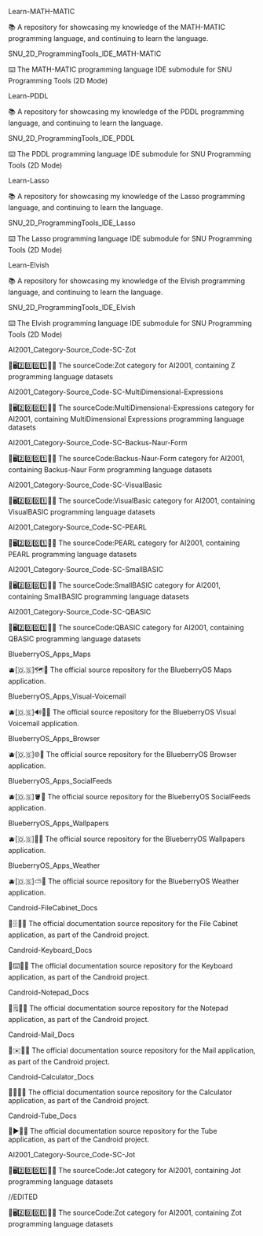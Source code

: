 
Learn-MATH-MATIC

📚️ A repository for showcasing my knowledge of the MATH-MATIC programming language, and continuing to learn the language.

SNU_2D_ProgrammingTools_IDE_MATH-MATIC

⌨️ The MATH-MATIC programming language IDE submodule for SNU Programming Tools (2D Mode) 

Learn-PDDL

📚️ A repository for showcasing my knowledge of the PDDL programming language, and continuing to learn the language.

SNU_2D_ProgrammingTools_IDE_PDDL

⌨️ The PDDL programming language IDE submodule for SNU Programming Tools (2D Mode) 

Learn-Lasso

📚️ A repository for showcasing my knowledge of the Lasso programming language, and continuing to learn the language.

SNU_2D_ProgrammingTools_IDE_Lasso

⌨️ The Lasso programming language IDE submodule for SNU Programming Tools (2D Mode) 

Learn-Elvish

📚️ A repository for showcasing my knowledge of the Elvish programming language, and continuing to learn the language.

SNU_2D_ProgrammingTools_IDE_Elvish

⌨️ The Elvish programming language IDE submodule for SNU Programming Tools (2D Mode) 

AI2001_Category-Source_Code-SC-Zot

🧠️🖥️2️⃣️0️⃣️0️⃣️1️⃣️💾️📜️ The sourceCode:Zot category for AI2001, containing Z programming language datasets

AI2001_Category-Source_Code-SC-MultiDimensional-Expressions

🧠️🖥️2️⃣️0️⃣️0️⃣️1️⃣️💾️📜️ The sourceCode:MultiDimensional-Expressions category for AI2001, containing MultiDimensional Expressions programming language datasets

AI2001_Category-Source_Code-SC-Backus-Naur-Form

🧠️🖥️2️⃣️0️⃣️0️⃣️1️⃣️💾️📜️ The sourceCode:Backus-Naur-Form category for AI2001, containing Backus-Naur Form programming language datasets

AI2001_Category-Source_Code-SC-VisualBasic

🧠️🖥️2️⃣️0️⃣️0️⃣️1️⃣️💾️📜️ The sourceCode:VisualBasic category for AI2001, containing VisualBASIC programming language datasets

AI2001_Category-Source_Code-SC-PEARL

🧠️🖥️2️⃣️0️⃣️0️⃣️1️⃣️💾️📜️ The sourceCode:PEARL category for AI2001, containing PEARL programming language datasets

AI2001_Category-Source_Code-SC-SmallBASIC

🧠️🖥️2️⃣️0️⃣️0️⃣️1️⃣️💾️📜️ The sourceCode:SmallBASIC category for AI2001, containing SmallBASIC programming language datasets

AI2001_Category-Source_Code-SC-QBASIC

🧠️🖥️2️⃣️0️⃣️0️⃣️1️⃣️💾️📜️ The sourceCode:QBASIC category for AI2001, containing QBASIC programming language datasets

BlueberryOS_Apps_Maps

🫐️[🇴.🇸]🗺️📱️ The official source repository for the BlueberryOS Maps application.

BlueberryOS_Apps_Visual-Voicemail

🫐️[🇴.🇸]🔊️📧️📱️ The official source repository for the BlueberryOS Visual Voicemail application.

BlueberryOS_Apps_Browser

🫐️[🇴.🇸]🌐️📱️ The official source repository for the BlueberryOS Browser application.

BlueberryOS_Apps_SocialFeeds

🫐️[🇴.🇸]🪣️📱️ The official source repository for the BlueberryOS SocialFeeds application.

BlueberryOS_Apps_Wallpapers

🫐️[🇴.🇸]🎨️📱️ The official source repository for the BlueberryOS Wallpapers application.

BlueberryOS_Apps_Weather

🫐️[🇴.🇸]⛅️📱️ The official source repository for the BlueberryOS Weather application.

Candroid-FileCabinet_Docs

🤖️🗄️📱️📖️ The official documentation source repository for the File Cabinet application, as part of the Candroid project.

Candroid-Keyboard_Docs

🤖️⌨️📱️📖️ The official documentation source repository for the Keyboard application, as part of the Candroid project.

Candroid-Notepad_Docs

🤖️🗒️📱️📖️ The official documentation source repository for the Notepad application, as part of the Candroid project.

Candroid-Mail_Docs

🤖️✉️📱️📖️ The official documentation source repository for the Mail application, as part of the Candroid project.

Candroid-Calculator_Docs

🤖️🧮️📱️📖️ The official documentation source repository for the Calculator application, as part of the Candroid project.

Candroid-Tube_Docs

🤖️▶️📱️📖️ The official documentation source repository for the Tube application, as part of the Candroid project.

AI2001_Category-Source_Code-SC-Jot

🧠️🖥️2️⃣️0️⃣️0️⃣️1️⃣️💾️📜️ The sourceCode:Jot category for AI2001, containing Jot programming language datasets

//EDITED

🧠️🖥️2️⃣️0️⃣️0️⃣️1️⃣️💾️📜️ The sourceCode:Zot category for AI2001, containing Zot programming language datasets

